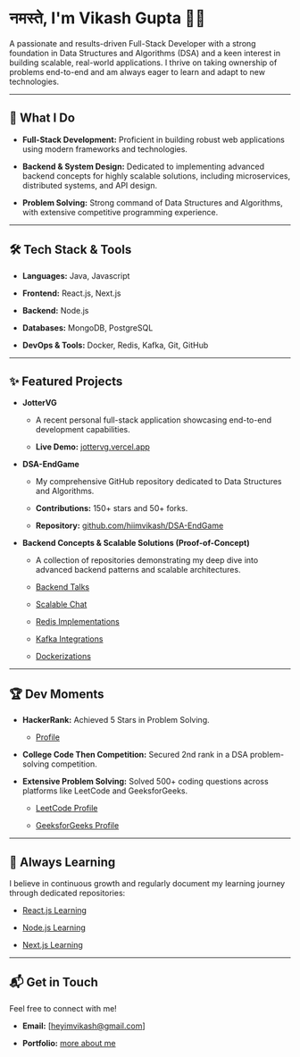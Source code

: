 

# नमस्ते, I'm Vikash Gupta 🙏🏻

A passionate and results-driven Full-Stack Developer with a strong foundation in Data Structures and Algorithms (DSA) and a keen interest in building scalable, real-world applications. I thrive on taking ownership of problems end-to-end and am always eager to learn and adapt to new technologies.

---

## 🚀 What I Do

* **Full-Stack Development:** Proficient in building robust web applications using modern frameworks and technologies.

* **Backend & System Design:** Dedicated to implementing advanced backend concepts for highly scalable solutions, including microservices, distributed systems, and API design.

* **Problem Solving:** Strong command of Data Structures and Algorithms, with extensive competitive programming experience.

---

## 🛠️ Tech Stack & Tools

* **Languages:** Java, Javascript

* **Frontend:** React.js, Next.js

* **Backend:** Node.js

* **Databases:** MongoDB, PostgreSQL

* **DevOps & Tools:** Docker, Redis, Kafka, Git, GitHub

---

## ✨ Featured Projects

* **JotterVG**

    * A recent personal full-stack application showcasing end-to-end development capabilities.

    * **Live Demo:** [jottervg.vercel.app](https://jottervg.vercel.app)

* **DSA-EndGame**

    * My comprehensive GitHub repository dedicated to Data Structures and Algorithms.

    * **Contributions:** 150+ stars and 50+ forks.

    * **Repository:** [github.com/hiimvikash/DSA-EndGame](https://github.com/hiimvikash/DSA-EndGame)

* **Backend Concepts & Scalable Solutions (Proof-of-Concept)**

    * A collection of repositories demonstrating my deep dive into advanced backend patterns and scalable architectures.

    * [Backend Talks](https://github.com/hiimvikash/backendtalks)

    * [Scalable Chat](https://github.com/hiimvikash/scalablechat)

    * [Redis Implementations](https://github.com/hiimvikash/redis)

    * [Kafka Integrations](https://github.com/hiimvikash/kafka)

    * [Dockerizations](https://github.com/hiimvikash/docker)

---

## 🏆 Dev Moments

* **HackerRank:** Achieved 5 Stars in Problem Solving.

    * [Profile](https://hackerrank.com/profile/itzvikashgupta)

* **College Code Then Competition:** Secured 2nd rank in a DSA problem-solving competition.

* **Extensive Problem Solving:** Solved 500+ coding questions across platforms like LeetCode and GeeksforGeeks.

    * [LeetCode Profile](https://leetcode.com/hiimvikash)

    * [GeeksforGeeks Profile](https://geeksforgeeks.org/user/heyiamvikash)

---

## 🌱 Always Learning

I believe in continuous growth and regularly document my learning journey through dedicated repositories:

* [React.js Learning](https://github.com/hiimvikash/reactjs)

* [Node.js Learning](https://github.com/hiimvikash/nodejs)

* [Next.js Learning](https://github.com/hiimvikash/nextjs)

---

## 📬 Get in Touch

Feel free to connect with me!

* **Email:** \[heyimvikash@gmail.com\]

* **Portfolio:** [more about me](https://hiimvikash.vercel.app)

